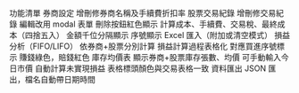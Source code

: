功能清單
券商設定
增刪修券商名稱及手續費折扣率
股票交易紀錄
增刪修交易紀錄
編輯改用 modal 表單
刪除按鈕紅色顯示
計算成本、手續費、交易稅、最終成本（四捨五入）
金額千位分隔顯示
序號顯示
Excel 匯入（附加或清空模式）
損益分析（FIFO/LIFO）
依券商+股票分別計算
損益計算過程表格化
對應買進序號標示
賺錢綠色，賠錢紅色
庫存均價表
顯示券商+股票庫存張數、均價
可手動輸入今日市價
自動計算未實現損益
表格標頭顏色與交易表格一致
資料匯出
JSON 匯出，檔名自動帶日期時間